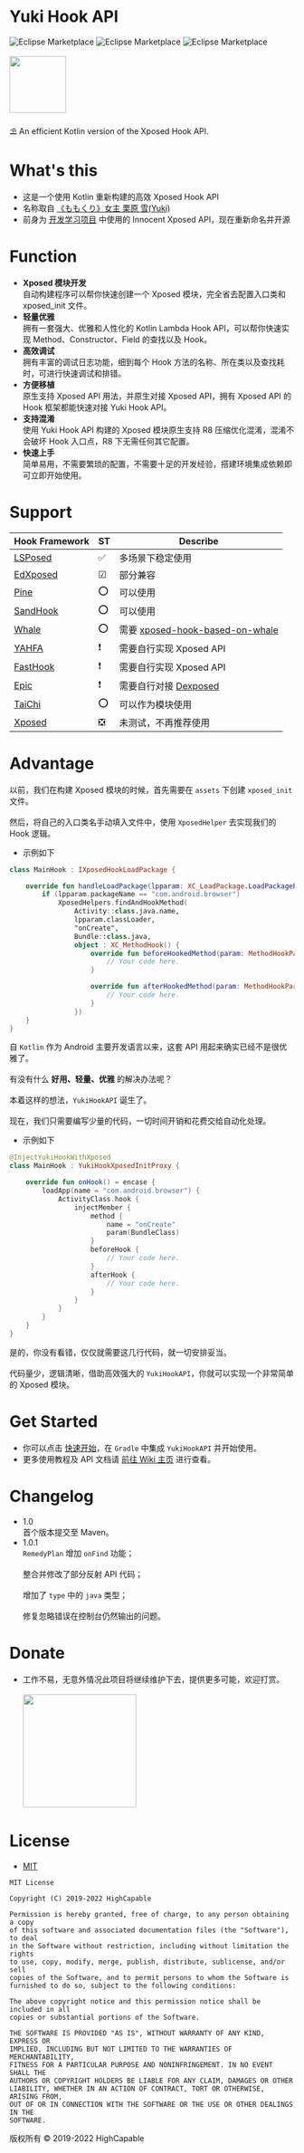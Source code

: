 # Yuki Hook API

![Eclipse Marketplace](https://img.shields.io/badge/build-passing-brightgreen)
![Eclipse Marketplace](https://img.shields.io/badge/license-MIT-blue)
![Eclipse Marketplace](https://img.shields.io/badge/version-v1.0.1-green)
<br/><br/>
<img src="https://github.com/fankes/YuKiHookAPI/blob/master/img-src/icon.png" width = "100" height = "100"/>
<br/>
<br/>
⛱️ An efficient Kotlin version of the Xposed Hook API.
<br/>

# What's this

- 这是一个使用 Kotlin 重新构建的高效 Xposed Hook API
- 名称取自 <a href='https://www.bilibili.com/bangumi/play/ss5016/?from=search&seid=313229405371562533&spm_id_from=333.337.0.0'>
  《ももくり》女主 栗原 雪(Yuki)</a>
- 前身为 [开发学习项目](https://github.com/fankes/TMore) 中使用的 Innocent Xposed API，现在重新命名并开源

# Function

- <strong>Xposed 模块开发</strong><br/>
  自动构建程序可以帮你快速创建一个 Xposed 模块，完全省去配置入口类和 xposed_init 文件。<br/>
- <strong>轻量优雅</strong><br/>
  拥有一套强大、优雅和人性化的 Kotlin Lambda Hook API，可以帮你快速实现 Method、Constructor、Field 的查找以及 Hook。<br/>
- <strong>高效调试</strong><br/>
  拥有丰富的调试日志功能，细到每个 Hook 方法的名称、所在类以及查找耗时，可进行快速调试和排错。<br/>
- <strong>方便移植</strong><br/>
  原生支持 Xposed API 用法，并原生对接 Xposed API，拥有 Xposed API 的 Hook 框架都能快速对接 Yuki Hook API。<br/>
- <strong>支持混淆</strong><br/>
  使用 Yuki Hook API 构建的 Xposed 模块原生支持 R8 压缩优化混淆，混淆不会破坏 Hook 入口点，R8 下无需任何其它配置。<br/>
- <strong>快速上手</strong><br/>
  简单易用，不需要繁琐的配置，不需要十足的开发经验，搭建环境集成依赖即可立即开始使用。

# Support

| Hook Framework                                            | ST | Describe                                                                                 |
| --------------------------------------------------------- | -- | ---------------------------------------------------------------------------------------- |
| [LSPosed](https://github.com/LSPosed/LSPosed)             | ✅ | 多场景下稳定使用                                                                           |
| [EdXposed](https://github.com/ElderDrivers/EdXposed)      | ☑  | 部分兼容                                                                                  |
| [Pine](https://github.com/canyie/pine)                    | ⭕ | 可以使用                                                                                  |
| [SandHook](https://github.com/asLody/SandHook)            | ⭕ | 可以使用                                                                                  |
| [Whale](https://github.com/asLody/whale)                  | ⭕ | 需要 [xposed-hook-based-on-whale](https://github.com/WindySha/xposed-hook-based-on-whale) |
| [YAHFA](https://github.com/PAGalaxyLab/YAHFA)             | ❗ | 需要自行实现 Xposed API                                                                    |
| [FastHook](https://github.com/turing-technician/FastHook) | ❗ | 需要自行实现 Xposed API                                                                    |
| [Epic](https://github.com/tiann/epic)                     | ❗ | 需要自行对接 [Dexposed](https://github.com/alibaba/dexposed)                               |
| [TaiChi](https://github.com/taichi-framework/TaiChi)      | ⭕ | 可以作为模块使用                                                                           |
| [Xposed](https://github.com/rovo89/Xposed)                | ❎ | 未测试，不再推荐使用                                                                        |

# Advantage

以前，我们在构建 Xposed 模块的时候，首先需要在 `assets` 下创建 `xposed_init` 文件。<br/><br/>
然后，将自己的入口类名手动填入文件中，使用 `XposedHelper` 去实现我们的 Hook 逻辑。

- 示例如下

```kotlin
class MainHook : IXposedHookLoadPackage {

    override fun handleLoadPackage(lpparam: XC_LoadPackage.LoadPackageParam) {
        if (lpparam.packageName == "com.android.browser")
            XposedHelpers.findAndHookMethod(
                Activity::class.java.name,
                lpparam.classLoader,
                "onCreate",
                Bundle::class.java,
                object : XC_MethodHook() {
                    override fun beforeHookedMethod(param: MethodHookParam?) {
                        // Your code here.
                    }

                    override fun afterHookedMethod(param: MethodHookParam?) {
                        // Your code here.
                    }
                })
    }
}
```

自 `Kotlin` 作为 Android 主要开发语言以来，这套 API 用起来确实已经不是很优雅了。<br/><br/>
有没有什么 <b>好用、轻量、优雅</b> 的解决办法呢？<br/><br/>
本着这样的想法，`YukiHookAPI` 诞生了。<br/><br/>
现在，我们只需要编写少量的代码，一切时间开销和花费交给自动化处理。

- 示例如下

```kotlin
@InjectYukiHookWithXposed
class MainHook : YukiHookXposedInitProxy {

    override fun onHook() = encase {
        loadApp(name = "com.android.browser") {
            ActivityClass.hook {
                injectMember {
                    method {
                        name = "onCreate"
                        param(BundleClass)
                    }
                    beforeHook {
                        // Your code here.
                    }
                    afterHook {
                        // Your code here.
                    }
                }
            }
        }
    }
}
```

是的，你没有看错，仅仅就需要这几行代码，就一切安排妥当。<br/><br/>
代码量少，逻辑清晰，借助高效强大的 `YukiHookAPI`，你就可以实现一个非常简单的 Xposed 模块。

# Get Started

- 你可以点击 [快速开始](https://github.com/fankes/YukiHookAPI/wiki#%E5%BF%AB%E9%80%9F%E5%BC%80%E5%A7%8B)，在 `Gradle` 中集成 `YukiHookAPI` 并开始使用。
- 更多使用教程及 API 文档请 [前往 Wiki 主页](https://github.com/fankes/YukiHookAPI/wiki) 进行查看。

# Changelog

- 1.0 <br/>
  首个版本提交至 Maven。
- 1.0.1 <br/>
  `RemedyPlan` 增加 `onFind` 功能；<br/><br/>
  整合并修改了部分反射 API 代码；<br/><br/>
  增加了 `type` 中的 `java` 类型；<br/><br/>
  修复忽略错误在控制台仍然输出的问题。

# Donate

- 工作不易，无意外情况此项目将继续维护下去，提供更多可能，欢迎打赏。<br/><br/>
  <img src="https://github.com/fankes/YuKiHookAPI/blob/master/img-src/wechat_code.jpg" width = "200" height = "200"/>

# License

- [MIT](https://choosealicense.com/licenses/mit)

```
MIT License

Copyright (C) 2019-2022 HighCapable

Permission is hereby granted, free of charge, to any person obtaining a copy
of this software and associated documentation files (the "Software"), to deal
in the Software without restriction, including without limitation the rights
to use, copy, modify, merge, publish, distribute, sublicense, and/or sell
copies of the Software, and to permit persons to whom the Software is
furnished to do so, subject to the following conditions:

The above copyright notice and this permission notice shall be included in all
copies or substantial portions of the Software.

THE SOFTWARE IS PROVIDED "AS IS", WITHOUT WARRANTY OF ANY KIND, EXPRESS OR
IMPLIED, INCLUDING BUT NOT LIMITED TO THE WARRANTIES OF MERCHANTABILITY,
FITNESS FOR A PARTICULAR PURPOSE AND NONINFRINGEMENT. IN NO EVENT SHALL THE
AUTHORS OR COPYRIGHT HOLDERS BE LIABLE FOR ANY CLAIM, DAMAGES OR OTHER
LIABILITY, WHETHER IN AN ACTION OF CONTRACT, TORT OR OTHERWISE, ARISING FROM,
OUT OF OR IN CONNECTION WITH THE SOFTWARE OR THE USE OR OTHER DEALINGS IN THE
SOFTWARE.
```

版权所有 © 2019-2022 HighCapable